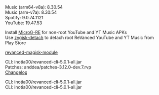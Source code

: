 Music (arm64-v8a): 8.30.54  
Music (arm-v7a): 8.30.54  
Spotify: 9.0.74.1121  
YouTube: 19.47.53  

Install [MicroG-RE](https://github.com/WSTxda/MicroG-RE/releases) for non-root YouTube and YT Music APKs  
Use [zygisk-detach](https://github.com/j-hc/zygisk-detach) to detach root ReVanced YouTube and YT Music from Play Store  

[revanced-magisk-module](https://github.com/MilimNavaDemonLord/revanced-magisk-module)
  
CLI: inotia00/revanced-cli-5.0.1-all.jar  
Patches: anddea/patches-3.12.0-dev.7.rvp  
[Changelog](https://github.com/anddea/revanced-patches/releases/tag/v3.12.0-dev.7)

CLI: inotia00/revanced-cli-5.0.1-all.jar  
CLI: inotia00/revanced-cli-5.0.1-all.jar    
